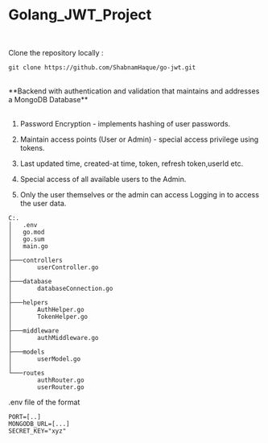 # Golang_JWT_Project
<br>

Clone the repository locally : <br>
```
git clone https://github.com/ShabnamHaque/go-jwt.git
```
<br>
**Backend with authentication and validation that maintains and addresses a MongoDB Database**
<br><br>

1. Password Encryption - implements hashing of user passwords.<br>

2. Maintain access points (User or Admin) - special access privilege using tokens. <br>

3. Last updated time, created-at time, token, refresh token,userId etc. <br>

4. Special access of all available users to the Admin. <br>

5. Only the user themselves or the admin can access Logging in to access the user data. <br>


```
C:.
│   .env
│   go.mod
│   go.sum
│   main.go
│   
├───controllers
│       userController.go
│       
├───database
│       databaseConnection.go
│       
├───helpers
│       AuthHelper.go
│       TokenHelper.go
│
├───middleware
│       authMiddleware.go
│
├───models
│       userModel.go
│
└───routes
        authRouter.go
        userRouter.go
```
        
.env file of the format
```
PORT=[..]
MONGODB_URL=[...]
SECRET_KEY="xyz"
```
